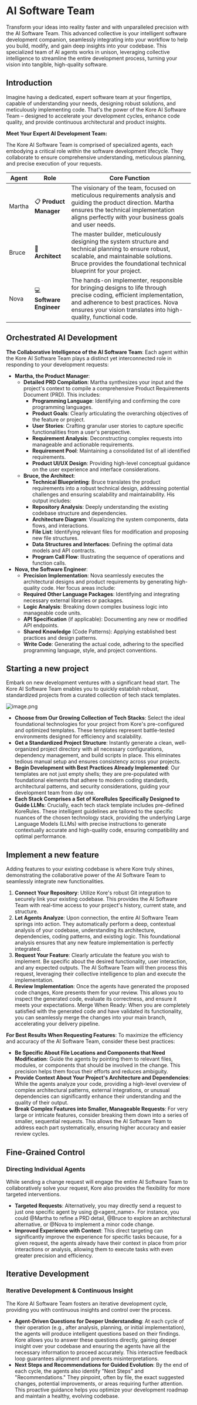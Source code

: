 # AI Software Team

Transform your ideas into reality faster and with unparalleled precision with the AI Software Team. This advanced collective is your intelligent software development companion, seamlessly integrating into your workflow to help you build, modify, and gain deep insights into your codebase. This specialized team of AI agents works in unison, leveraging collective intelligence to streamline the entire development process, turning your vision into tangible, high-quality software.

## Introduction

Imagine having a dedicated, expert software team at your fingertips, capable of understanding your needs, designing robust solutions, and meticulously implementing code. That's the power of the Kore AI Software Team – designed to accelerate your development cycles, enhance code quality, and provide continuous architectural and product insights.

**Meet Your Expert AI Development Team:**

The Kore AI Software Team is comprised of specialized agents, each embodying a critical role within the software development lifecycle. They collaborate to ensure comprehensive understanding, meticulous planning, and precise execution of your requests.

| Agent     | Role                  | Core Function |
|-----------|-----------------------|---------------|
| Martha    | 📋 **Product Manager**   | The visionary of the team, focused on meticulous requirements analysis and guiding the product direction. Martha ensures the technical implementation aligns perfectly with your business goals and user needs. |
| Bruce     | 📐 **Architect**         | The master builder, meticulously designing the system structure and technical planning to ensure robust, scalable, and maintainable solutions. Bruce provides the foundational technical blueprint for your project. |
| Nova     | 💻 **Software Engineer** | The hands-on implementer, responsible for bringing designs to life through precise coding, efficient implementation, and adherence to best practices. Nova ensures your vision translates into high-quality, functional code. |

## Orchestrated AI Development
**The Collaborative Intelligence of the AI Software Team**:
Each agent within the Kore AI Software Team plays a distinct yet interconnected role in responding to your development requests:

- **Martha, the Product Manager**:
  - **Detailed PRD Compilation**: Martha synthesizes your input and the project's context to compile a comprehensive Product Requirements Document (PRD). This includes:
    - **Programming Language**: Identifying and confirming the core programming languages.
    - **Product Goals**: Clearly articulating the overarching objectives of the feature or project.
    - **User Stories**: Crafting granular user stories to capture specific functionalities from a user's perspective.
    - **Requirement Analysis**: Deconstructing complex requests into manageable and actionable requirements.
    - **Requirement Pool**: Maintaining a consolidated list of all identified requirements.
    - **Product UI/UX Design**: Providing high-level conceptual guidance on the user experience and interface considerations.
  - **Bruce, the Architect**:
    - **Technical Blueprinting**: Bruce translates the product requirements into a robust technical design, addressing potential challenges and ensuring scalability and maintainability. His output includes:
    - **Repository Analysis**: Deeply understanding the existing codebase structure and dependencies.
    - **Architecture Diagram**: Visualizing the system components, data flows, and interactions.
    - **File List**: Identifying relevant files for modification and proposing new file structures.
    - **Data Structures and Interfaces**: Defining the optimal data models and API contracts.
    - **Program Call Flow**: Illustrating the sequence of operations and function calls.
- **Nova, the Software Engineer**:
  - **Precision Implementation**: Nova seamlessly executes the architectural designs and product requirements by generating high-quality code. Her focus areas include:
  - **Required Other Language Packages**: Identifying and integrating necessary external libraries or packages.
  - **Logic Analysis**: Breaking down complex business logic into manageable code units.
  - **API Specification** (if applicable): Documenting any new or modified API endpoints.
  - **Shared Knowledge** (Code Patterns): Applying established best practices and design patterns.
  - **Write Code**: Generating the actual code, adhering to the specified programming language, style, and project conventions.


## Starting a new project

Embark on new development ventures with a significant head start. The Kore AI Software Team enables you to quickly establish robust, standardized projects from a curated collection of tech stack templates.

![image.png](./assets/start_from_template.png)

- **Choose from Our Growing Collection of Tech Stacks**: Select the ideal foundational technologies for your project from Kore's pre-configured and optimized templates. These templates represent battle-tested environments designed for efficiency and scalability.
- **Get a Standardized Project Structure**: Instantly generate a clean, well-organized project directory with all necessary configurations, dependency management, and build scripts in place. This eliminates tedious manual setup and ensures consistency across your projects.
- **Begin Development with Best Practices Already Implemented**: Our templates are not just empty shells; they are pre-populated with foundational elements that adhere to modern coding standards, architectural patterns, and security considerations, guiding your development team from day one.
- **Each Stack Comprises a Set of KoreRules Specifically Designed to Guide LLMs**: Crucially, each tech stack template includes pre-defined KoreRules. These intelligent guidelines are tailored to the specific nuances of the chosen technology stack, providing the underlying Large Language Models (LLMs) with precise instructions to generate contextually accurate and high-quality code, ensuring compatibility and optimal performance.

## Implement a new feature

Adding features to your existing codebase is where Kore truly shines, demonstrating the collaborative power of the AI Software Team to seamlessly integrate new functionalities.

1. **Connect Your Repository**: Utilize Kore's robust Git integration to securely link your existing codebase. This provides the AI Software Team with real-time access to your project's history, current state, and structure.
2. **Let Agents Analyze**: Upon connection, the entire AI Software Team springs into action. They automatically perform a deep, contextual analysis of your codebase, understanding its architecture, dependencies, coding patterns, and existing logic. This foundational analysis ensures that any new feature implementation is perfectly integrated.
3. **Request Your Feature**: Clearly articulate the feature you wish to implement. Be specific about the desired functionality, user interaction, and any expected outputs. The AI Software Team will then process this request, leveraging their collective intelligence to plan and execute the implementation.
4. **Review Implementation**: Once the agents have generated the proposed code changes, Kore presents them for your review. This allows you to inspect the generated code, evaluate its correctness, and ensure it meets your expectations.
Merge When Ready: When you are completely satisfied with the generated code and have validated its functionality, you can seamlessly merge the changes into your main branch, accelerating your delivery pipeline.

**For Best Results When Requesting Features**:
To maximize the efficiency and accuracy of the AI Software Team, consider these best practices:

- **Be Specific About File Locations and Components that Need Modification**: Guide the agents by pointing them to relevant files, modules, or components that should be involved in the change. This precision helps them focus their efforts and reduces ambiguity.
- **Provide Context About Your Project's Architecture and Dependencies**: While the agents analyze your code, providing a high-level overview of complex architectural patterns, external integrations, or unusual dependencies can significantly enhance their understanding and the quality of their output.
- **Break Complex Features into Smaller, Manageable Requests**: For very large or intricate features, consider breaking them down into a series of smaller, sequential requests. This allows the AI Software Team to address each part systematically, ensuring higher accuracy and easier review cycles.

## Fine-Grained Control
### Directing Individual Agents
While sending a change request will engage the entire AI Software Team to collaboratively solve your request, Kore also provides the flexibility for more targeted interventions.

- **Targeted Requests**: Alternatively, you may directly send a request to just one specific agent by using @<agent_name>. For instance, you could @Martha to refine a PRD detail, @Bruce to explore an architectural alternative, or @Nova to implement a minor code change.
- **Improved Experience with Context**: This direct targeting can significantly improve the experience for specific tasks because, for a given request, the agents already have their context in place from prior interactions or analysis, allowing them to execute tasks with even greater precision and efficiency.

## Iterative Development
### Iterative Development & Continuous Insight
The Kore AI Software Team fosters an iterative development cycle, providing you with continuous insights and control over the process.

- **Agent-Driven Questions for Deeper Understanding**: At each cycle of their operation (e.g., after analysis, planning, or initial implementation), the agents will produce intelligent questions based on their findings. Kore allows you to answer these questions directly, gaining deeper insight over your codebase and ensuring the agents have all the necessary information to proceed accurately. This interactive feedback loop guarantees alignment and prevents misinterpretations.
- **Next Steps and Recommendations for Guided Evolution**: By the end of each cycle, the agents also identify "Next Steps" and "Recommendations." They pinpoint, often by file, the exact suggested changes, potential improvements, or areas requiring further attention. This proactive guidance helps you optimize your development roadmap and maintain a healthy, evolving codebase.